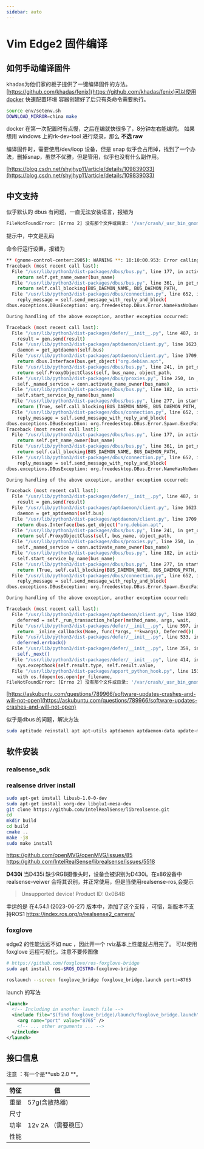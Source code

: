 ```yaml
---
sidebar: auto
---
```


# Vim Edge2 固件编译

## 如何手动编译固件
khadas为他们家的板子提供了一键编译固件的方法。[https://github.com/khadas/fenix](https://github.com/khadas/fenix)可以使用docker 快速配置环境
容器创建好了后只有条命令需要执行。
```bash nums
source env/setenv.sh
DOWNLOAD_MIRROR=china make
```

docker 在第一次配置时有点慢，之后在编就快很多了，8分钟左右能编完。
如果想用 windows 上的rk-dev-tool 进行烧录，那么 **不选 raw** 

编译固件时，需要使用/dev/loop 设备，但是 snap 似乎会占用掉，找到了一个办法，删掉snap，虽然不优雅，但是管用，似乎也没有什么副作用。

[https://blog.csdn.net/shyjhyp11/article/details/109839033](https://blog.csdn.net/shyjhyp11/article/details/109839033)




## 中文支持

似乎默认的 dbus 有问题，一直无法安装语言，报错为
```bash
FileNotFoundError: [Errno 2] 没有那个文件或目录: '/var/crash/_usr_bin_gnome-language-selector.0.crash'
```
提示中，中文是乱码

命令行运行设置，报错为
``` bash
** (gnome-control-center:2905): WARNING **: 10:10:00.953: Error calling GetAll() when retrieving properties for /org/freedesktop/Accounts/User0: GDBus.Error:org.freedesktop.DBus.Error.UnknownMethod: No such interface “org.freedesktop.DBus.Properties” on object at path /org/freedesktop/Accounts/User0
Traceback (most recent call last):
  File "/usr/lib/python3/dist-packages/dbus/bus.py", line 177, in activate_name_owner
    return self.get_name_owner(bus_name)
  File "/usr/lib/python3/dist-packages/dbus/bus.py", line 361, in get_name_owner
    return self.call_blocking(BUS_DAEMON_NAME, BUS_DAEMON_PATH,
  File "/usr/lib/python3/dist-packages/dbus/connection.py", line 652, in call_blocking
    reply_message = self.send_message_with_reply_and_block(
dbus.exceptions.DBusException: org.freedesktop.DBus.Error.NameHasNoOwner: Could not get owner of name 'org.debian.apt': no such name

During handling of the above exception, another exception occurred:

Traceback (most recent call last):
  File "/usr/lib/python3/dist-packages/defer/__init__.py", line 487, in _inline_callbacks
    result = gen.send(result)
  File "/usr/lib/python3/dist-packages/aptdaemon/client.py", line 1623, in _run_transaction_helper
    daemon = get_aptdaemon(self.bus)
  File "/usr/lib/python3/dist-packages/aptdaemon/client.py", line 1709, in get_aptdaemon
    return dbus.Interface(bus.get_object("org.debian.apt",
  File "/usr/lib/python3/dist-packages/dbus/bus.py", line 241, in get_object
    return self.ProxyObjectClass(self, bus_name, object_path,
  File "/usr/lib/python3/dist-packages/dbus/proxies.py", line 250, in __init__
    self._named_service = conn.activate_name_owner(bus_name)
  File "/usr/lib/python3/dist-packages/dbus/bus.py", line 182, in activate_name_owner
    self.start_service_by_name(bus_name)
  File "/usr/lib/python3/dist-packages/dbus/bus.py", line 277, in start_service_by_name
    return (True, self.call_blocking(BUS_DAEMON_NAME, BUS_DAEMON_PATH,
  File "/usr/lib/python3/dist-packages/dbus/connection.py", line 652, in call_blocking
    reply_message = self.send_message_with_reply_and_block(
dbus.exceptions.DBusException: org.freedesktop.DBus.Error.Spawn.ExecFailed: Failed to execute program org.debian.apt: Permission denied
Traceback (most recent call last):
  File "/usr/lib/python3/dist-packages/dbus/bus.py", line 177, in activate_name_owner
    return self.get_name_owner(bus_name)
  File "/usr/lib/python3/dist-packages/dbus/bus.py", line 361, in get_name_owner
    return self.call_blocking(BUS_DAEMON_NAME, BUS_DAEMON_PATH,
  File "/usr/lib/python3/dist-packages/dbus/connection.py", line 652, in call_blocking
    reply_message = self.send_message_with_reply_and_block(
dbus.exceptions.DBusException: org.freedesktop.DBus.Error.NameHasNoOwner: Could not get owner of name 'org.debian.apt': no such name

During handling of the above exception, another exception occurred:

Traceback (most recent call last):
  File "/usr/lib/python3/dist-packages/defer/__init__.py", line 487, in _inline_callbacks
    result = gen.send(result)
  File "/usr/lib/python3/dist-packages/aptdaemon/client.py", line 1623, in _run_transaction_helper
    daemon = get_aptdaemon(self.bus)
  File "/usr/lib/python3/dist-packages/aptdaemon/client.py", line 1709, in get_aptdaemon
    return dbus.Interface(bus.get_object("org.debian.apt",
  File "/usr/lib/python3/dist-packages/dbus/bus.py", line 241, in get_object
    return self.ProxyObjectClass(self, bus_name, object_path,
  File "/usr/lib/python3/dist-packages/dbus/proxies.py", line 250, in __init__
    self._named_service = conn.activate_name_owner(bus_name)
  File "/usr/lib/python3/dist-packages/dbus/bus.py", line 182, in activate_name_owner
    self.start_service_by_name(bus_name)
  File "/usr/lib/python3/dist-packages/dbus/bus.py", line 277, in start_service_by_name
    return (True, self.call_blocking(BUS_DAEMON_NAME, BUS_DAEMON_PATH,
  File "/usr/lib/python3/dist-packages/dbus/connection.py", line 652, in call_blocking
    reply_message = self.send_message_with_reply_and_block(
dbus.exceptions.DBusException: org.freedesktop.DBus.Error.Spawn.ExecFailed: Failed to execute program org.debian.apt: Permission denied

During handling of the above exception, another exception occurred:

Traceback (most recent call last):
  File "/usr/lib/python3/dist-packages/aptdaemon/client.py", line 1582, in _run_transaction
    deferred = self._run_transaction_helper(method_name, args, wait,
  File "/usr/lib/python3/dist-packages/defer/__init__.py", line 597, in unwind_generator
    return _inline_callbacks(None, func(*args, **kwargs), Deferred())
  File "/usr/lib/python3/dist-packages/defer/__init__.py", line 533, in _inline_callbacks
    deferred.errback()
  File "/usr/lib/python3/dist-packages/defer/__init__.py", line 359, in errback
    self._next()
  File "/usr/lib/python3/dist-packages/defer/__init__.py", line 414, in _next
    sys.excepthook(self.result.type, self.result.value,
  File "/usr/lib/python3/dist-packages/apport_python_hook.py", line 153, in apport_excepthook
    with os.fdopen(os.open(pr_filename,
FileNotFoundError: [Errno 2] 没有那个文件或目录: '/var/crash/_usr_bin_gnome-language-selector.0.crash'

```


[https://askubuntu.com/questions/789966/software-updates-crashes-and-will-not-open](https://askubuntu.com/questions/789966/software-updates-crashes-and-will-not-open)

似乎是dbus 的问题，解决方法
```bash
sudo aptitude reinstall apt apt-utils aptdaemon aptdaemon-data update-manager update-manager-core dbus
```




## 软件安装

### realsense_sdk


### realsense driver install
```bash
sudo apt-get install libusb-1.0-0-dev
sudo apt-get install xorg-dev libglu1-mesa-dev
git clone https://github.com/IntelRealSense/librealsense.git
cd 
mkdir build
cd build
cmake ..
make -j8
sudo make install
```

https://github.com/openMVG/openMVG/issues/85
https://github.com/IntelRealSense/librealsense/issues/5518


**D430i**
当D435i 缺少RGB摄像头时，设备会被识别为D430i。在x86设备中 realsense-veiwer 会将其识别，并正常使用，但是当使用realsense-ros,会提示
> Unsupported device! Product ID: 0x0B4B


幸运的是 在4.54.1 (2023-06-27) 版本中，添加了这个支持 ，可惜，新版本不支持ROS1
https://index.ros.org/p/realsense2_camera/

### foxglove

edge2 的性能远远不如 nuc ，因此开一个 rviz基本上性能就占用完了。
可以使用 foxglove 远程可视化，注意不要传图像
```bash
# https://github.com/foxglove/ros-foxglove-bridge
sudo apt install ros-$ROS_DISTRO-foxglove-bridge

roslaunch --screen foxglove_bridge foxglove_bridge.launch port:=8765
```
launch 的写法
```xml
<launch>
  <!-- Including in another launch file -->
  <include file="$(find foxglove_bridge)/launch/foxglove_bridge.launch">
    <arg name="port" value="8765" />
    <!-- ... other arguments ... -->
  </include>
</launch>
```

## 接口信息

注意 ：有一个是**usb 2.0 **。



| 特征 | 值             |
| ---- | ------------- |
| 重量 | 57g(含散热器)  |
| 尺寸 |               |
| 功率 |   12v 2A （需要稳压）     |
| 性能 |               |

